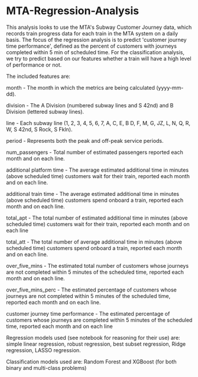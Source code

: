 # MTA-Regression-Analysis
This analysis looks to use the MTA's Subway Customer Journey data, which records train progress data for each train in the MTA system on a daily basis. The focus of the regression analysis is to predict 'customer journey time performance', defined as the percent of customers with journeys completed within 5 min of scheduled time. For the classification analysis, we try to predict based on our features whether a train will have a high level of performance or not.

The included features are:

month - The month in which the metrics are being calculated (yyyy-mm-dd).

division - The A Division (numbered subway lines and S 42nd) and B Division (lettered subway lines).

line - Each subway line (1, 2, 3, 4, 5, 6, 7, A, C, E, B D, F, M, G, JZ, L, N, Q, R, W, S 42nd, S Rock, S Fkln).

period - Represents both the peak and off-peak service periods.

num_passengers - Total number of estimated passengers reported each month and on each line.

additional platform time - The average estimated additional time in minutes (above scheduled time) customers wait for their train, reported each month and on each line.

additional train time - The average estimated additional time in minutes (above scheduled time) customers spend  onboard a train, reported each month and on each line.

total_apt - The total number of estimated additional time in minutes (above scheduled time) customers wait for their train, reported each month and on each line

total_att - The total number of average additional time in minutes (above scheduled time) customers spend onboard a train, reported each month and on each line.

over_five_mins - The estimated total number of customers whose journeys are not completed within 5 minutes of the  scheduled time, reported each month and on each line.

over_five_mins_perc - The estimated percentage of customers whose journeys are not completed within 5 minutes of the scheduled time, reported each month and on each line.

customer journey time performance - The estimated percentage of customers whose journeys are completed within 5 minutes of the scheduled time, reported each month and on each line


Regression models used (see notebook for reasoning for their use) are: simple linear regression, robust regression, best subset regression, Ridge regression, LASSO regression.

Classification models used are: Random Forest and XGBoost (for both binary and multi-class problems)
